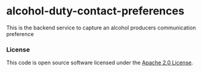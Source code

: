 
# alcohol-duty-contact-preferences

This is the backend service to capture an alcohol producers communication preference

### License

This code is open source software licensed under the [Apache 2.0 License]("http://www.apache.org/licenses/LICENSE-2.0.html").
